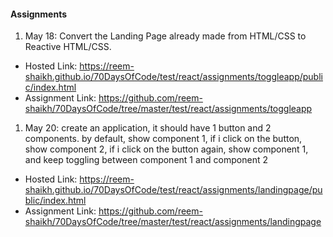 #### Assignments 
1. May 18: Convert the Landing Page already made from HTML/CSS to Reactive HTML/CSS.
- Hosted Link:
https://reem-shaikh.github.io/70DaysOfCode/test/react/assignments/toggleapp/public/index.html
- Assignment Link:
https://github.com/reem-shaikh/70DaysOfCode/tree/master/test/react/assignments/toggleapp

1. May 20: create an application, it should have 1 button and 2 components. by default, show component 1, if i click on the button, show component 2, if i click on the button again, show component 1, and keep toggling between component 1 and component 2
- Hosted Link:
https://reem-shaikh.github.io/70DaysOfCode/test/react/assignments/landingpage/public/index.html
- Assignment Link:
 https://github.com/reem-shaikh/70DaysOfCode/tree/master/test/react/assignments/landingpage

